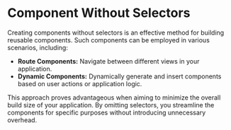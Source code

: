 # Component Without Selectors

Creating components without selectors is an effective method for building reusable components. Such components can be employed in various scenarios, including:

- **Route Components:** Navigate between different views in your application.
- **Dynamic Components:** Dynamically generate and insert components based on user actions or application logic.

This approach proves advantageous when aiming to minimize the overall build size of your application. By omitting selectors, you streamline the components for specific purposes without introducing unnecessary overhead.